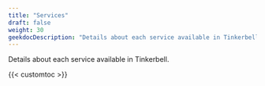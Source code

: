 ```yaml
---
title: "Services"
draft: false
weight: 30
geekdocDescription: "Details about each service available in Tinkerbell."
---
```


Details about each service available in Tinkerbell.

{{< customtoc >}}
